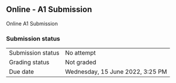 <h2>Online - A1 Submission</h2>Online A1 Submission<br />

<h3>Submission status</h3><table>
<tbody><tr>
<td>Submission status</td>
<td>No attempt</td>
</tr>
<tr>
<td>Grading status</td>
<td>Not graded</td>
</tr>
<tr>
<td>Due date</td>
<td>Wednesday, 15 June 2022, 3:25 PM</td>
</tr>

</tbody>
</table>



